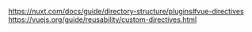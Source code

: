 https://nuxt.com/docs/guide/directory-structure/plugins#vue-directives
https://vuejs.org/guide/reusability/custom-directives.html